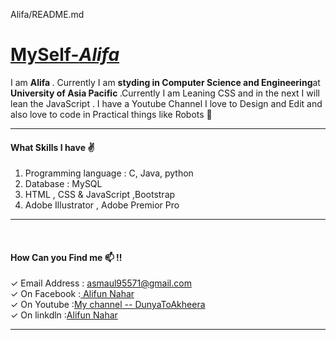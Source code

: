 
Alifa/README.md
<u><h1>MySelf-<i>Alifa</i></h1></u>

I am <strong> Alifa </strong> . Currently I am <strong>styding in Computer Science and Engineering</strong>at <strong> University of Asia Pacific </strong>.Currently I am Leaning CSS and in the next I will lean the JavaScript . I have a Youtube Channel I love to Design and Edit and also love to code in Practical things like Robots 🤖<br><hr>

<h4>What Skills I have ✌</h4>
<ol>
  <li> Programming language : C, Java, python</li> 
  <li> Database : MySQL</li>
  <li> HTML , CSS & JavaScript ,Bootstrap</li>
  <li> Adobe Illustrator , Adobe Premior Pro</li> 
</ol> <hr> <br>

<h4>How Can you Find me 📫 !!</h4>
✓ Email Address    : <a href ="https://mail.google.com/mail/u/1/?ogbl#inbox">asmaul95571@gmail.com</a><br>
✓ On Facebook      :<a href ="https://www.facebook.com/profile.php?id=100004883478610"> Alifun Nahar</a><br>
✓ On Youtube       :<a href ="https://www.youtube.com/channel/UCnwYkXb74oJvopplDe5PJYg">My channel -- DunyaToAkheera </a><br>
✓ On linkdln       :<a href ="https://www.linkedin.com/in/alifun-nahar-6b31661a5/">Alifun Nahar</a><hr>
